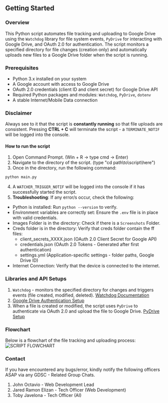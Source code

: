 ## Getting Started

### Overview
This Python script automates file tracking and uploading to Google Drive using the `Watchdog` library for file system events, `PyDrive` for interacting with Google Drive, and OAuth 2.0 for authentication. The script monitors a specified directory for file changes (creation only) and automatically uploads new files to a Google Drive folder when the script is running.

### Prerequisites
- Python 3.x installed on your system
- A Google account with access to Google Drive
- OAuth 2.0 credentials (client ID and client secret) for Google Drive API
- Required Python packages and modules: `Watchdog`, `PyDrive`, `dotenv`
- A stable Internet/Mobile Data connection

### Disclaimer
Always see to it that the script is **constantly running** so that file uploads are consistent.
Pressing **CTRL + C** will terminate the script - a `TERMINATE_NOTIF` will be logged into the console.

#### How to run the script
1. Open Command Prompt. (Win + R -> type cmd -> Enter)
2. Navigate to the directory of the script. (type "cd path\to\script\here")
3. Once in the directory, run the following command:
```bash
python main.py
```
4. A `WATCHER_TRIGGER_NOTIF` will be logged into the console if it has successfully started the script.
5. **Troubleshooting**: If any error/s occur, check the following:
* Python is installed: Run `python --version` to verify.
* Environment variables are correctly set: Ensure the `.env` file is in place with valid credentials.
* Images Folder is in the directory: Check if there is a `Screenshots` Folder.
* Creds folder is in the directory: Verify that creds folder contain the ff files: 
    * client_secrets_XXXX.json (OAuth 2.0 Client Secret for Google API)
    * credentials.json (OAuth 2.0 Tokens - Generated after first authentication)
    * settings.yml (Application-specific settings - folder paths, Google Drive ID)
* Internet Connection: Verify that the device is connected to the internet. 

### Libraries and API Setups
1. `Watchdog` - monitors the specified directory for changes and triggers events (file created, modified, deleted). [Watchdog Documentation](https://pypi.org/project/watchdog/)
2. [Google Drive Authentication Setup](https://d35mpxyw7m7k7g.cloudfront.net/bigdata_1/Get+Authentication+for+Google+Service+API+.pdf)  
3. When a file is created or modified, the script uses `PyDrive` to authenticate via OAuth 2.0 and upload the file to Google Drive. [PyDrive Setup](https://www.projectpro.io/recipes/upload-files-to-google-drive-using-python)

### Flowchart
Below is a flowchart of the file tracking and uploading process:
![SCRIPT FLOWCHART](https://drive.google.com/uc?export=view&id=1HOV52x1Koib68olhBU0zZl9oAJXi45Kp)

### Contact
If you have encountered any bugs/error, kindly notify the following officers ASAP via any GDSC - Related Group Chats.
1. John Octavio - Web Development Lead
2. Jared Ramon Elizan - Tech Officer (Web Development)
3. Toby Javelona - Tech Officer (AI)